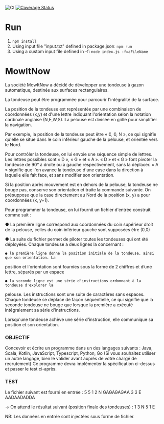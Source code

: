 ![CI](https://github.com/Ayskah/MowItNow/workflows/CI/badge.svg?branch=master) 
[![Coverage Status](https://coveralls.io/repos/github/Ayskah/MowItNow/badge.svg?branch=master)](https://coveralls.io/github/Ayskah/MowItNow?branch=master)

# Run

1. `npm install`
2. Using input file "input.txt" defined in package.json: `npm run`
3. Using a custom input file defined in -f: `node index.js -f=aFileName`

# MowItNow
La société MowItNow a décidé de développer une tondeuse à gazon automatique, destinée aux
surfaces rectangulaires.

La tondeuse peut être programmée pour parcourir l'intégralité de la surface.

La position de la tondeuse est représentée par une combinaison de coordonnées (x,y) et d'une
lettre indiquant l'orientation selon la notation cardinale anglaise (N,E,W,S). La pelouse est
divisée en grille pour simplifier la navigation.

Par exemple, la position de la tondeuse peut être « 0, 0, N », ce qui signifie qu'elle se situe
dans le coin inférieur gauche de la pelouse, et orientée vers le Nord.

Pour contrôler la tondeuse, on lui envoie une séquence simple de lettres. Les lettres possibles
sont « D », « G » et « A ». « D » et « G » font pivoter la tondeuse de 90° à droite ou à gauche
respectivement, sans la déplacer. « A » signifie que l'on avance la tondeuse d'une case dans la
direction à laquelle elle fait face, et sans modifier son orientation.

Si la position après mouvement est en dehors de la pelouse, la tondeuse ne bouge pas,
conserve son orientation et traite la commande suivante.
On présuppose que la case directement au Nord de la position (x, y) a pour coordonnées (x,
y+1).

Pour programmer la tondeuse, on lui fournit un fichier d'entrée construit comme suit :

● La première ligne correspond aux coordonnées du coin supérieur droit de la pelouse, celles
du coin inférieur gauche sont supposées être (0,0)

● La suite du fichier permet de piloter toutes les tondeuses qui ont été déployées. Chaque
tondeuse a deux lignes la concernant :

    ● la première ligne donne la position initiale de la tondeuse, ainsi que son orientation. La
position et l'orientation sont fournies sous la forme de 2 chiffres et d’une lettre, séparés
par un espace

    ● la seconde ligne est une série d'instructions ordonnant à la tondeuse d'explorer la
pelouse. Les instructions sont une suite de caractères sans espaces.
Chaque tondeuse se déplace de façon séquentielle, ce qui signifie que la seconde tondeuse ne
bouge que lorsque la première a exécuté intégralement sa série d'instructions.

Lorsqu'une tondeuse achève une série d'instruction, elle communique sa position et son
orientation.

### OBJECTIF
Concevoir et écrire un programme dans un des langages suivants : Java, Scala, Kotlin,
JavaScript, Typescript, Python, Go (Si vous souhaitez utiliser un autre langage, bien le valider
avant auprès de votre chargé de recrutement)
Ce programme devra implémenter la spécification ci-dessus et passer le test ci-après.

### TEST
Le fichier suivant est fourni en entrée :
5 5
1 2 N
GAGAGAGAA
3 3 E
AADAADADDA

-> On attend le résultat suivant (position finale des tondeuses) :
1 3 N
5 1 E

NB: Les données en entrée sont injectées sous forme de fichier.
